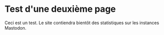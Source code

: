 # Test d'une deuxième page

Ceci est un test. Le site contiendra bientôt des statistiques sur les instances Mastodon.
